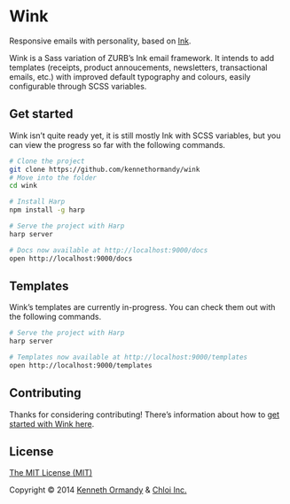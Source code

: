 <!--
[![Wink wordmark](http://placehold.it/728x300)](https://github.com/kennethormandy/wink)

***
-->

# Wink

Responsive emails with personality, based on [Ink](https://github.com/zurb/ink).

Wink is a Sass variation of ZURB’s Ink email framework. It intends to add templates (receipts, product annoucements, newsletters, transactional emails, etc.) with improved default typography and colours, easily configurable through SCSS variables.

## Get started

Wink isn’t quite ready yet, it is still mostly Ink with SCSS variables, but you can view the progress so far with the following commands.

```bash
# Clone the project
git clone https://github.com/kennethormandy/wink
# Move into the folder
cd wink

# Install Harp
npm install -g harp

# Serve the project with Harp
harp server

# Docs now available at http://localhost:9000/docs
open http://localhost:9000/docs
```

## Templates

Wink’s templates are currently in-progress. You can check them out with the following commands.

```bash
# Serve the project with Harp
harp server

# Templates now available at http://localhost:9000/templates
open http://localhost:9000/templates

```

## Contributing

Thanks for considering contributing! There’s information about how to [get started with Wink here](CONTRIBUTING.md).

## License

[The MIT License (MIT)](LICENSE.md)

Copyright © 2014 [Kenneth Ormandy](http://kennethormandy.com) & [Chloi Inc.](http://chloi.io)
